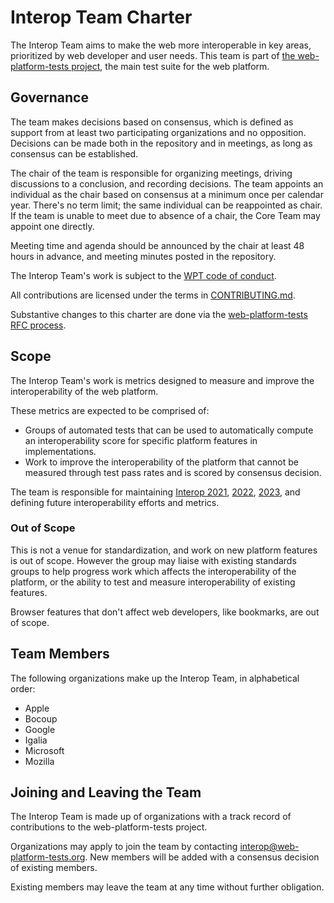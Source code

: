 # Interop Team Charter

The Interop Team aims to make the web more interoperable in key areas, prioritized by web developer and user needs. This team is part of [the web-platform-tests project](https://github.com/web-platform-tests/wpt), the main test suite for the web platform.

## Governance

The team makes decisions based on consensus, which is defined as support from at least two participating organizations and no opposition. Decisions can be made both in the repository and in meetings, as long as consensus can be established.

The chair of the team is responsible for organizing meetings, driving discussions to a conclusion, and recording decisions. The team appoints an individual as the chair based on consensus at a minimum once per calendar year. There's no term limit; the same individual can be reappointed as chair. If the team is unable to meet due to absence of a chair, the Core Team may appoint one directly.

Meeting time and agenda should be announced by the chair at least 48 hours in advance, and meeting minutes posted in the repository.

The Interop Team's work is subject to the [WPT code of conduct](https://github.com/web-platform-tests/wpt/blob/master/CODE_OF_CONDUCT.md).

All contributions are licensed under the terms in [CONTRIBUTING.md](https://github.com/web-platform-tests/wpt/blob/master/CONTRIBUTING.md).

Substantive changes to this charter are done via the [web-platform-tests RFC process](https://github.com/web-platform-tests/rfcs).

## Scope

The Interop Team's work is metrics designed to measure and improve the interoperability of the web platform.

These metrics are expected to be comprised of:

- Groups of automated tests that can be used to automatically compute an interoperability score for specific platform features in implementations.
- Work to improve the interoperability of the platform that cannot be measured through test pass rates and is scored by consensus decision.

The team is responsible for maintaining [Interop 2021](https://wpt.fyi/interop-2021), [2022](https://wpt.fyi/interop-2022), [2023](https://wpt.fyi/interop-2023), and defining future interoperability efforts and metrics.

### Out of Scope

This is not a venue for standardization, and work on new platform features is out of scope. However the group may liaise with existing standards groups to help progress work which affects the interoperability of the platform, or the ability to test and measure interoperability of existing features.

Browser features that don't affect web developers, like bookmarks, are out of scope.

## Team Members

The following organizations make up the Interop Team, in alphabetical order:

* Apple
* Bocoup
* Google
* Igalia
* Microsoft
* Mozilla

## Joining and Leaving the Team

The Interop Team is made up of organizations with a track record of contributions to the web-platform-tests project.

Organizations may apply to join the team by contacting interop@web-platform-tests.org. New members will be added with a consensus decision of existing members.

Existing members may leave the team at any time without further obligation.

